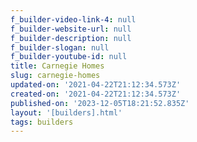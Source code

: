 ```yaml
---
f_builder-video-link-4: null
f_builder-website-url: null
f_builder-description: null
f_builder-slogan: null
f_builder-youtube-id: null
title: Carnegie Homes
slug: carnegie-homes
updated-on: '2021-04-22T21:12:34.573Z'
created-on: '2021-04-22T21:12:34.573Z'
published-on: '2023-12-05T18:21:52.835Z'
layout: '[builders].html'
tags: builders
---
```




